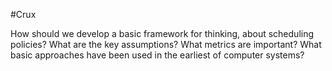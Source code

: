 #Crux 

How should we develop a basic framework for thinking, about scheduling policies? What are the key assumptions? What metrics are important? What basic approaches have been used in the earliest of computer systems?